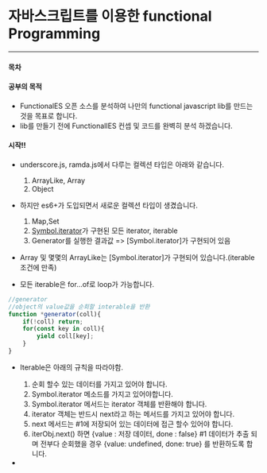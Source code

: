 # 자바스크립트를 이용한 functional Programming
----

#### 목차


#### 공부의 목적

- FunctionalES 오픈 소스를 분석하여 나만의 functional javascript lib를 만드는 것을 목표로 합니다.
- lib를 만들기 전에 FunctionalIES 컨셉 및 코드를 완벽히 분석 하겠습니다.

#### 시작!!

- underscore.js, ramda.js에서 다루는 컬렉션 타입은 아래와 같습니다.
	1. ArrayLike, Array
	2. Object
	
- 하지만 es6+가 도입되면서 새로운 컬렉션 타입이 생겼습니다.
	1. Map,Set
	2. [Symbol.iterator]()가 구현된 모든 iterator, iterable
	3. Generator를 실행한 결과값 => [Symbol.iterator]가 구현되어 있음
- Array 및 몇몇의 ArrayLike는 [Symbol.iterator]가 구현되어 있습니다.(iterable 조건에 만족)
- 모든 iterable은 for...of로 loop가 가능합니다.



```javascript
//generator
//object의 value값을 순회할 interable을 반환
function *generator(coll){
	if(!coll) return;
	for(const key in coll){
		yield coll[key];
	}
}
```

- Iterable은 아래의 규칙을 따라야함.
	1. 순회 할수 있는 데이터를 가지고 있어야 합니다.
	2. Symbol.iterator 메소드를 가지고 있어야합니다.
	3. Symbol.iterator 메서드는 iterator 객체를 반환해야 합니다.
	4. iterator 객체는 반드시 next라고 하는 메서드를 가지고 있어야 합니다.
	5. next 메서드는 #1에 저장되어 있는 데이터에 접근 할수 있어야 합니다.
	6. iterObj.next() 하면 {value : 저장 데이터, done : false} #1 데이터가 추출 되며 전부다 순회했을 경우 {value: undefined, done: true} 를 반환하도록 합니다.

- 







	

 


